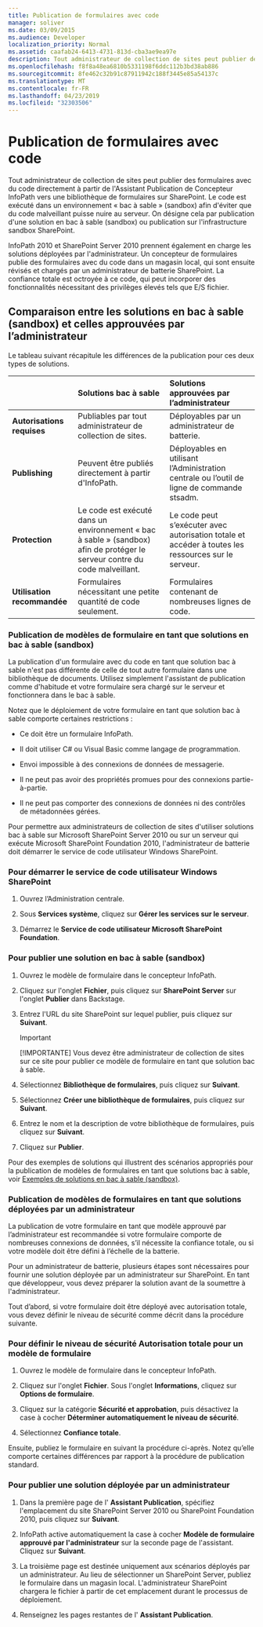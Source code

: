 ```yaml
---
title: Publication de formulaires avec code
manager: soliver
ms.date: 03/09/2015
ms.audience: Developer
localization_priority: Normal
ms.assetid: caafab24-6413-4731-813d-cba3ae9ea97e
description: Tout administrateur de collection de sites peut publier des formulaires avec du code directement à partir de l'Assistant Publication de Concepteur InfoPath vers une bibliothèque de formulaires sur SharePoint. Le code est exécuté dans un environnement « bac à sable » (sandbox) afin d'éviter que du code malveillant puisse nuire au serveur. On désigne cela par publication d'une solution en bac à sable (sandbox) ou publication sur l'infrastructure sandbox SharePoint.
ms.openlocfilehash: f8f8a48ea6810b5331198f6ddc112b3bd38ab886
ms.sourcegitcommit: 8fe462c32b91c87911942c188f3445e85a54137c
ms.translationtype: MT
ms.contentlocale: fr-FR
ms.lasthandoff: 04/23/2019
ms.locfileid: "32303506"
---
```

# <a name="publishing-forms-with-code"></a>Publication de formulaires avec code

Tout administrateur de collection de sites peut publier des formulaires avec du code directement à partir de l'Assistant Publication de Concepteur InfoPath vers une bibliothèque de formulaires sur SharePoint. Le code est exécuté dans un environnement « bac à sable » (sandbox) afin d'éviter que du code malveillant puisse nuire au serveur. On désigne cela par publication d'une solution en bac à sable (sandbox) ou publication sur l'infrastructure sandbox SharePoint.
  
InfoPath 2010 et SharePoint Server 2010 prennent également en charge les solutions déployées par l'administrateur. Un concepteur de formulaires publie des formulaires avec du code dans un magasin local, qui sont ensuite révisés et chargés par un administrateur de batterie SharePoint. La confiance totale est octroyée à ce code, qui peut incorporer des fonctionnalités nécessitant des privilèges élevés tels que E/S fichier.
  
## <a name="comparing-sandboxed-and-administrator-approved-solutions"></a>Comparaison entre les solutions en bac à sable (sandbox) et celles approuvées par l’administrateur

Le tableau suivant récapitule les différences de la publication pour ces deux types de solutions.  
  
||**Solutions bac à sable**|**Solutions approuvées par l’administrateur**|
|:-----|:-----|:-----|
|**Autorisations requises** <br/> |Publiables par tout administrateur de collection de sites.  <br/> |Déployables par un administrateur de batterie.  <br/> |
|**Publishing** <br/> |Peuvent être publiés directement à partir d'InfoPath.  <br/> |Déployables en utilisant l’Administration centrale ou l’outil de ligne de commande stsadm.  <br/> |
|**Protection** <br/> |Le code est exécuté dans un environnement « bac à sable » (sandbox) afin de protéger le serveur contre du code malveillant.  <br/> |Le code peut s’exécuter avec autorisation totale et accéder à toutes les ressources sur le serveur.  <br/> |
|**Utilisation recommandée** <br/> |Formulaires nécessitant une petite quantité de code seulement.  <br/> |Formulaires contenant de nombreuses lignes de code.  <br/> |
   
### <a name="publishing-form-templates-as-sandboxed-solutions"></a>Publication de modèles de formulaire en tant que solutions en bac à sable (sandbox)

La publication d'un formulaire avec du code en tant que solution bac à sable n'est pas différente de celle de tout autre formulaire dans une bibliothèque de documents. Utilisez simplement l'assistant de publication comme d'habitude et votre formulaire sera chargé sur le serveur et fonctionnera dans le bac à sable.
  
Notez que le déploiement de votre formulaire en tant que solution bac à sable comporte certaines restrictions :
  
- Ce doit être un formulaire InfoPath.
    
- Il doit utiliser C# ou Visual Basic comme langage de programmation.
    
- Envoi impossible à des connexions de données de messagerie.
    
- Il ne peut pas avoir des propriétés promues pour des connexions partie-à-partie.
    
- Il ne peut pas comporter des connexions de données ni des contrôles de métadonnées gérées.
    
Pour permettre aux administrateurs de collection de sites d'utiliser solutions bac à sable sur Microsoft SharePoint Server 2010 ou sur un serveur qui exécute Microsoft SharePoint Foundation 2010, l'administrateur de batterie doit démarrer le service de code utilisateur Windows SharePoint.
  
### <a name="to-start-the-windows-sharepoint-user-code-service"></a>Pour démarrer le service de code utilisateur Windows SharePoint

1. Ouvrez l’Administration centrale.
    
2. Sous **Services système**, cliquez sur **Gérer les services sur le serveur**.
    
3. Démarrez le **Service de code utilisateur Microsoft SharePoint Foundation**.
    
### <a name="to-publish-a-sandboxed-solution"></a>Pour publier une solution en bac à sable (sandbox)

1. Ouvrez le modèle de formulaire dans le concepteur InfoPath.
    
2. Cliquez sur l'onglet **Fichier**, puis cliquez sur **SharePoint Server** sur l'onglet **Publier** dans Backstage. 
    
3. Entrez l'URL du site SharePoint sur lequel publier, puis cliquez sur **Suivant**. 
    
    > [!IMPORTANT]
    > [!IMPORTANTE] Vous devez être administrateur de collection de sites sur ce site pour publier ce modèle de formulaire en tant que solution bac à sable. 
  
4. Sélectionnez **Bibliothèque de formulaires**, puis cliquez sur **Suivant**.
    
5. Sélectionnez **Créer une bibliothèque de formulaires**, puis cliquez sur **Suivant**.
    
6. Entrez le nom et la description de votre bibliothèque de formulaires, puis cliquez sur **Suivant**.
    
7. Cliquez sur **Publier**.
    
Pour des exemples de solutions qui illustrent des scénarios appropriés pour la publication de modèles de formulaires en tant que solutions bac à sable, voir [Exemples de solutions en bac à sable (sandbox)](sample-sandboxed-solutions.md).
  
### <a name="publishing-form-templates-as-administrator-deployed-solutions"></a>Publication de modèles de formulaires en tant que solutions déployées par un administrateur

La publication de votre formulaire en tant que modèle approuvé par l’administrateur est recommandée si votre formulaire comporte de nombreuses connexions de données, s’il nécessite la confiance totale, ou si votre modèle doit être défini à l’échelle de la batterie.
  
Pour un administrateur de batterie, plusieurs étapes sont nécessaires pour fournir une solution déployée par un administrateur sur SharePoint. En tant que développeur, vous devez préparer la solution avant de la soumettre à l'administrateur.
  
Tout d’abord, si votre formulaire doit être déployé avec autorisation totale, vous devez définir le niveau de sécurité comme décrit dans la procédure suivante.
  
### <a name="to-set-the-security-level-of-a-form-template-to-full-trust"></a>Pour définir le niveau de sécurité Autorisation totale pour un modèle de formulaire

1. Ouvrez le modèle de formulaire dans le concepteur InfoPath.
    
2. Cliquez sur l'onglet **Fichier**. Sous l'onglet **Informations**, cliquez sur **Options de formulaire**.
    
3. Cliquez sur la catégorie **Sécurité et approbation**, puis désactivez la case à cocher **Déterminer automatiquement le niveau de sécurité**. 
    
4. Sélectionnez **Confiance totale**.
    
Ensuite, publiez le formulaire en suivant la procédure ci-après. Notez qu’elle comporte certaines différences par rapport à la procédure de publication standard.
  
### <a name="to-publish-an-administrator-deployed-solution"></a>Pour publier une solution déployée par un administrateur

1. Dans la première page de l' **Assistant Publication**, spécifiez l'emplacement du site SharePoint Server 2010 ou SharePoint Foundation 2010, puis cliquez sur **Suivant**.
    
2. InfoPath active automatiquement la case à cocher **Modèle de formulaire approuvé par l'administrateur** sur la seconde page de l'assistant. Cliquez sur **Suivant**.
    
3. La troisième page est destinée uniquement aux scénarios déployés par un administrateur. Au lieu de sélectionner un SharePoint Server, publiez le formulaire dans un magasin local. L'administrateur SharePoint chargera le fichier à partir de cet emplacement durant le processus de déploiement.
    
4. Renseignez les pages restantes de l' **Assistant Publication**.
    

